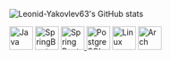 ![Leonid-Yakovlev63's GitHub stats](https://github-readme-stats.vercel.app/api?username=Leonid-Yakovlev63&show_icons=true&theme=radical)
<div>
    <p></p> 
    <a href="https://www.java.com" target="_blank"> <img alt="Java" height ="42px"  src="https://cdn.jsdelivr.net/gh/devicons/devicon/icons/java/java-original.svg" /></a>
    <a href="https://spring.io/projects/spring-boot" target="_blank"> <img alt="SpringBoot" height="42px" src="https://cdn.jsdelivr.net/gh/devicons/devicon/icons/spring/spring-original-wordmark.svg" /></a>
    <a href="https://spring.io/projects/spring-boot" target="_blank">
    <img alt="Spring Boot" height="42px" src="https://cdn.jsdelivr.net/gh/devicons/devicon/icons/spring/spring-original-wordmark.svg" />
</a>
    <a href="https://www.postgresql.org/" target="_blank"> <img alt="PostgreSQL" height ="42px"  src="https://cdn.jsdelivr.net/gh/devicons/devicon/icons/postgresql/postgresql-original.svg" /></a>  
    <a href="https://www.linux.org/" target="_blank"> <img alt="Linux" height="42px"  src="https://cdn.jsdelivr.net/gh/devicons/devicon@latest/icons/linux/linux-original.svg" /></a>
    <a href="https://archlinux.org/" target="_blank"> <img alt="Arch" height="42px"  src="https://cdn.jsdelivr.net/gh/devicons/devicon@latest/icons/archlinux/archlinux-original.svg" /></a>
       
</div>

